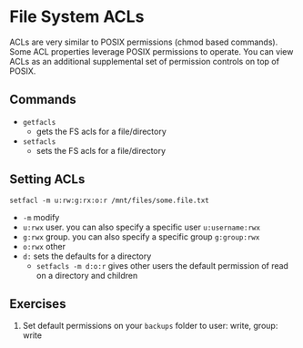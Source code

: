 # File System ACLs

ACLs are very similar to POSIX permissions (chmod based commands).  Some ACL properties leverage POSIX permissions to operate.  You can view ACLs as an additional supplemental set of permission controls on top of POSIX.

## Commands
- ```getfacls```
    - gets the FS acls for a file/directory
- ```setfacls```
    - sets the FS acls for a file/directory


## Setting ACLs
```
setfacl -m u:rw:g:rx:o:r /mnt/files/some.file.txt
```
- ```-m``` modify
- ```u:rwx``` user.  you can also specify a specific user ```u:username:rwx```
- ```g:rwx``` group. you can also specify a specific group ```g:group:rwx```
- ```o:rwx``` other
- ```d:``` sets the defaults for a directory
    - ```setfacls -m d:o:r``` gives other users the default permission of read on a directory and children

## Exercises
1. Set default permissions on your ```backups``` folder to user: write, group: write